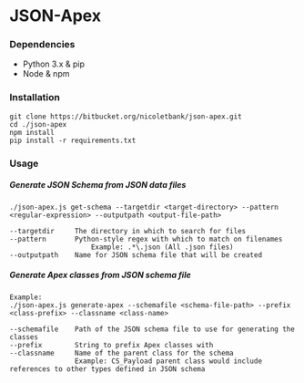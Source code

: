 # JSON-Apex

### Dependencies
* Python 3.x & pip
* Node & npm

### Installation
```
git clone https://bitbucket.org/nicoletbank/json-apex.git
cd ./json-apex
npm install
pip install -r requirements.txt
```

### Usage
##### Generate JSON Schema from JSON data files
```
./json-apex.js get-schema --targetdir <target-directory> --pattern <regular-expression> --outputpath <output-file-path>

--targetdir     The directory in which to search for files
--pattern       Python-style regex with which to match on filenames
					Example: .*\.json (All .json files)
--outputpath    Name for JSON schema file that will be created
```

##### Generate Apex classes from JSON schema file
```
Example:
./json-apex.js generate-apex --schemafile <schema-file-path> --prefix <class-prefix> --classname <class-name>

--schemafile    Path of the JSON schema file to use for generating the classes
--prefix        String to prefix Apex classes with
--classname     Name of the parent class for the schema
				Example: CS_Payload parent class would include references to other types defined in JSON schema
```